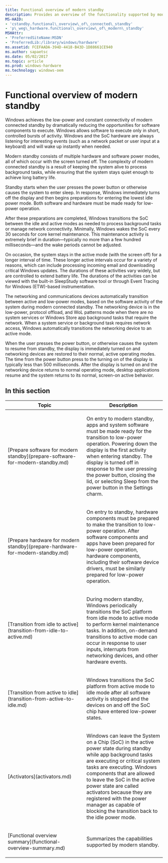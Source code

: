 ```yaml
---
title: Functional overview of modern standby
description: Provides an overview of the functionality supported by modern standby.
MS-HAID:
- 'cstandby.functional\_overview\_of\_connected\_standby'
- 'p\_weg\_hardware.functional\_overview\_of\_modern\_standby'
MSHAttr:
- 'PreferredSiteName:MSDN'
- 'PreferredLib:/library/windows/hardware'
ms.assetid: FCEFAADA-394D-4418-B43D-1D88661CE940
ms.author: sapaetsc
ms.date: 05/02/2017
ms.topic: article
ms.prod: windows-hardware
ms.technology: windows-oem
---
```


# Functional overview of modern standby


Windows achieves the low-power and constant connectivity of modern connected standby by dramatically reducing the opportunities for software components to execute. Windows allows software to execute only in short, controlled bursts of activity. Windows and the SoC hardware are always listening for interesting events (such as a network packet or user input at a keyboard) and will wake up instantly when needed.

Modern standby consists of multiple hardware and software power modes, all of which occur with the screen turned off. The complexity of modern connected standby is a result of keeping the system alive to process background tasks, while ensuring that the system stays quiet enough to achieve long battery life.

Standby starts when the user presses the power button or otherwise causes the system to enter sleep. In response, Windows immediately turns off the display and then begins preparations for entering the lowest idle power mode. Both software and hardware must be made ready for low-power operation.

After these preparations are completed, Windows transitions the SoC between the idle and active modes as needed to process background tasks or manage network connectivity. Minimally, Windows wakes the SoC every 30 seconds for core kernel maintenance. This maintenance activity is extremely brief in duration—typically no more than a few hundred milliseconds—and the wake periods cannot be adjusted.

On occasion, the system stays in the active mode (with the screen off) for a longer interval of time. These longer active intervals occur for a variety of reasons, which can include processing incoming email and downloading critical Windows updates. The durations of these activities vary widely, but are controlled to extend battery life. The durations of the activities can be viewed with the built-in SleepStudy software tool or through Event Tracing for Windows (ETW)-based instrumentation.

The networking and communications devices automatically transition between active and low-power modes, based on the software activity of the system during modern connected standby. The networking device is in the low-power, protocol offload, and WoL patterns mode when there are no system services or Windows Store app background tasks that require the network. When a system service or background task requires network access, Windows automatically transitions the networking device to an active mode.

When the user presses the power button, or otherwise causes the system to resume from standby, the display is immediately turned on and networking devices are restored to their normal, active operating modes. The time from the power button press to the turning on of the display is typically less than 500 milliseconds. After the display is turned on and the networking device returns to normal operating mode, desktop applications resume and the system returns to its normal, screen-on active behavior.

## In this section


<table>
<colgroup>
<col width="50%" />
<col width="50%" />
</colgroup>
<thead>
<tr class="header">
<th>Topic</th>
<th>Description</th>
</tr>
</thead>
<tbody>
<tr class="odd">
<td><p>[Prepare software for modern standby](prepare-software-for-modern-standby.md)</p></td>
<td><p>On entry to modern standby, apps and system software must be made ready for the transition to low-power operation. Powering down the display is the first activity when entering standby. The display is turned off in response to the user pressing the power button, closing the lid, or selecting Sleep from the power button in the Settings charm.</p></td>
</tr>
<tr class="even">
<td><p>[Prepare hardware for modern standby](prepare-hardware-for-modern-standby.md)</p></td>
<td><p>On entry to standby, hardware components must be prepared to make the transition to low-power operation. After software components and apps have been prepared for low-power operation, hardware components, including their software device drivers, must be similarly prepared for low-power operation.</p></td>
</tr>
<tr class="odd">
<td><p>[Transition from idle to active](transition-from-idle-to-active.md)</p></td>
<td><p>During modern standby, Windows periodically transitions the SoC platform from idle mode to active mode to perform kernel maintenance tasks. In addition, on-demand transitions to active mode can occur in response to user inputs, interrupts from networking devices, and other hardware events.</p></td>
</tr>
<tr class="even">
<td><p>[Transition from active to idle](transition-from-active-to-idle.md)</p></td>
<td><p>Windows transitions the SoC platform from active mode to idle mode after all software activity is stopped and the devices on and off the SoC chip have entered low-power states.</p></td>
</tr>
<tr class="odd">
<td><p>[Activators](activators.md)</p></td>
<td><p>Windows can leave the System on a Chip (SoC) in the active power state during standby while app background tasks are executing or critical system tasks are executing. Windows components that are allowed to leave the SoC in the active power state are called activators because they are registered with the power manager as capable of blocking the transition back to the idle power mode.</p></td>
</tr>
<tr class="even">
<td><p>[Functional overview summary](functional-overview-summary.md)</p></td>
<td><p>Summarizes the capabilities supported by modern standby.</p></td>
</tr>
</tbody>
</table>

 

 

 






